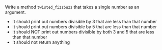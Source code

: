 Write a method `twisted_fizzbuzz` that takes a single number as an argument.

* It should print out numbers divisible by 3 that are less than that number
* It should print out numbers divisible by 5 that are less than that number
* It should NOT print out numbers divisible by both 3 and 5 that are less than that number
* It should not return anything